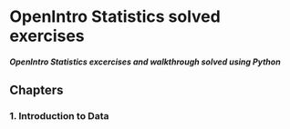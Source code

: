 # OpenIntro Statistics solved exercises

##### OpenIntro Statistics excercises and walkthrough solved using Python

## Chapters

### 1. Introduction to Data
